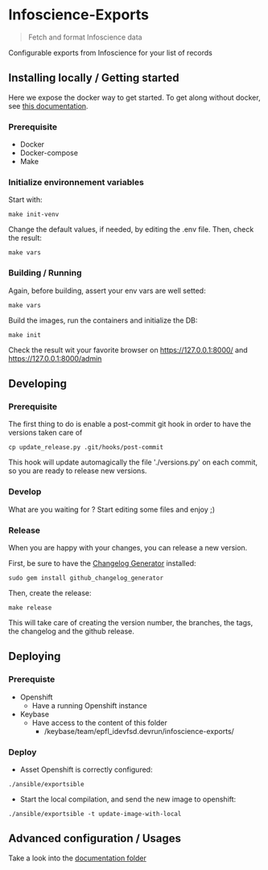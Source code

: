 # Infoscience-Exports
> Fetch and format Infoscience data

Configurable exports from Infoscience for your list of records

## Installing locally / Getting started

Here we expose the docker way to get started. To get along without docker, 
see [this documentation](/doc/DEV_INSTALL.md). 

### Prerequisite

- Docker
- Docker-compose
- Make

### Initialize environnement variables

Start with:

```shell
make init-venv
```

Change the default values, if needed, by editing the .env file.
Then, check the result:

```shell
make vars
```

### Building / Running

Again, before building, assert your env vars are well setted:

```shell
make vars
```

Build the images, run the containers and initialize the DB:

```shell
make init
```

Check the result wit your favorite browser on https://127.0.0.1:8000/ and https://127.0.0.1:8000/admin

## Developing

### Prerequisite

The first thing to do is enable a post-commit git hook in order to have the versions taken care of

```shell
cp update_release.py .git/hooks/post-commit
```

This hook will update automagically the file './versions.py' on each commit, so you are ready to release new versions.

### Develop

What are you waiting for ? Start editing some files and enjoy ;)
 
### Release
When you are happy with your changes, you can release a new version.

First, be sure to have the [Changelog Generator](https://github.com/github-changelog-generator/github-changelog-generator) installed: 
```shell
sudo gem install github_changelog_generator
```

Then, create the release:

```shell
make release
```

This will take care of creating the version number, the branches, the tags, the changelog and the github release.

## Deploying
### Prerequiste
- Openshift
    - Have a running Openshift instance
- Keybase
    - Have access to the content of this folder
        - /keybase/team/epfl_idevfsd.devrun/infoscience-exports/
        
### Deploy        

- Asset Openshift is correctly configured:
```shell
./ansible/exportsible
```

- Start the local compilation, and send the new image to openshift:
```shell
./ansible/exportsible -t update-image-with-local
```

## Advanced configuration / Usages

Take a look into the [documentation folder](/doc)
